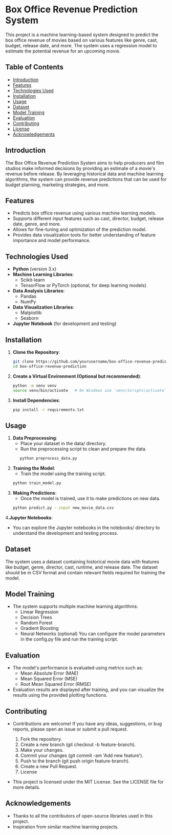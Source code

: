 # Box Office Revenue Prediction System

This project is a machine learning-based system designed to predict the box office revenue of movies based on various features like genre, cast, budget, release date, and more. The system uses a regression model to estimate the potential revenue for an upcoming movie.

## Table of Contents

- [Introduction](#introduction)
- [Features](#features)
- [Technologies Used](#technologies-used)
- [Installation](#installation)
- [Usage](#usage)
- [Dataset](#dataset)
- [Model Training](#model-training)
- [Evaluation](#evaluation)
- [Contributing](#contributing)
- [License](#license)
- [Acknowledgements](#acknowledgements)

## Introduction

The Box Office Revenue Prediction System aims to help producers and film studios make informed decisions by providing an estimate of a movie's revenue before release. By leveraging historical data and machine learning algorithms, the system can provide revenue predictions that can be used for budget planning, marketing strategies, and more.

## Features

- Predicts box office revenue using various machine learning models.
- Supports different input features such as cast, director, budget, release date, genre, and more.
- Allows for fine-tuning and optimization of the prediction model.
- Provides data visualization tools for better understanding of feature importance and model performance.

## Technologies Used

- **Python** (version 3.x)
- **Machine Learning Libraries**: 
  - Scikit-learn
  - TensorFlow or PyTorch (optional, for deep learning models)
- **Data Analysis Libraries**:
  - Pandas
  - NumPy
- **Data Visualization Libraries**:
  - Matplotlib
  - Seaborn
- **Jupyter Notebook** (for development and testing)

## Installation

1. **Clone the Repository**:
   ```bash
   git clone https://github.com/yourusername/box-office-revenue-prediction.git
   cd box-office-revenue-prediction
2. **Create a Virtual Environment (Optional but recommended)**:
    ```bash
    python -m venv venv
    source venv/bin/activate   # On Windows use `venv\Scripts\activate`
4. **Install Dependencies**:
    ```bash
    pip install -r requirements.txt
## Usage
1. **Data Preprocessing**:
   - Place your dataset in the data/ directory.
   - Run the preprocessing script to clean and prepare the data.
    ```bash
       python preprocess_data.py

3. **Training the Model**:
   - Train the model using the training script.
    ```bash
   python train_model.py
   
5. **Making Predictions**:
   - Once the model is trained, use it to make predictions on new data.
    ```bash
    python predict.py --input new_movie_data.csv
4.**Jupyter Notebooks**:
   - You can explore the Jupyter notebooks in the notebooks/ directory to understand the development and testing process.

## Dataset
The system uses a dataset containing historical movie data with features like budget, genre, director, cast, runtime, and release date. The dataset should be in CSV format and contain relevant fields required for training the model.

## Model Training
- The system supports multiple machine learning algorithms:
  - Linear Regression
  - Decision Trees
  - Random Forest
  - Gradient Boosting
  - Neural Networks (optional)
You can configure the model parameters in the config.py file and run the training script.

## Evaluation
- The model's performance is evaluated using metrics such as:
    - Mean Absolute Error (MAE)
    - Mean Squared Error (MSE)
    - Root Mean Squared Error (RMSE)
- Evaluation results are displayed after training, and you can visualize the results using the provided plotting functions.

## Contributing
- Contributions are welcome! If you have any ideas, suggestions, or bug reports, please open an issue or submit a pull request.

    1. Fork the repository.
    2. Create a new branch (git checkout -b feature-branch).
    3. Make your changes.
    4. Commit your changes (git commit -am 'Add new feature').
    5. Push to the branch (git push origin feature-branch).
    6. Create a new Pull Request.
    7. License
- This project is licensed under the MIT License. See the LICENSE file for more details.

## Acknowledgements
  - Thanks to all the contributors of open-source libraries used in this project.
  - Inspiration from similar machine learning projects.
